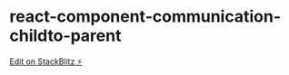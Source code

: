 # react-component-communication-childto-parent

[Edit on StackBlitz ⚡️](https://stackblitz.com/edit/react-component-communication-childto-parent)